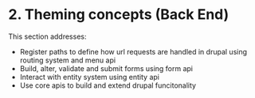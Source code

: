# 2. Theming concepts (Back End)

This section addresses:
* Register paths to define how url requests are handled in drupal using routing system and menu api
* Build, alter, validate and submit forms using form api
* Interact with entity system using entity api
* Use core apis to build and extend drupal funcitonality



